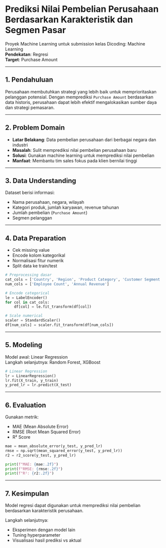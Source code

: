 # Prediksi Nilai Pembelian Perusahaan Berdasarkan Karakteristik dan Segmen Pasar

Proyek Machine Learning untuk submission kelas Dicoding: Machine Learning  
**Pendekatan**: Regresi  
**Target**: Purchase Amount

---

## 1. Pendahuluan
Perusahaan membutuhkan strategi yang lebih baik untuk memprioritaskan pelanggan potensial. 
Dengan memprediksi `Purchase Amount` berdasarkan data historis, perusahaan dapat lebih efektif 
mengalokasikan sumber daya dan strategi pemasaran.

---

## 2. Problem Domain
- **Latar Belakang**: Data pembelian perusahaan dari berbagai negara dan industri
- **Masalah**: Sulit memprediksi nilai pembelian perusahaan baru
- **Solusi**: Gunakan machine learning untuk memprediksi nilai pembelian
- **Manfaat**: Membantu tim sales fokus pada klien bernilai tinggi

---

## 3. Data Understanding
Dataset berisi informasi:
- Nama perusahaan, negara, wilayah
- Kategori produk, jumlah karyawan, revenue tahunan
- Jumlah pembelian (`Purchase Amount`)
- Segmen pelanggan

---

## 4. Data Preparation
- Cek missing value
- Encode kolom kategorikal
- Normalisasi fitur numerik
- Split data ke train/test

```python
# Preprocessing dasar
cat_cols = ['Country', 'Region', 'Product Category', 'Customer Segment']
num_cols = ['Employee Count', 'Annual Revenue']

# Encode categorical
le = LabelEncoder()
for col in cat_cols:
    df[col] = le.fit_transform(df[col])

# Scale numerical
scaler = StandardScaler()
df[num_cols] = scaler.fit_transform(df[num_cols])
```

---

## 5. Modeling
Model awal: Linear Regression  
Langkah selanjutnya: Random Forest, XGBoost

```python
# Linear Regression
lr = LinearRegression()
lr.fit(X_train, y_train)
y_pred_lr = lr.predict(X_test)
```

---

## 6. Evaluation
Gunakan metrik:
- MAE (Mean Absolute Error)
- RMSE (Root Mean Squared Error)
- R² Score

```python
mae = mean_absolute_error(y_test, y_pred_lr)
rmse = np.sqrt(mean_squared_error(y_test, y_pred_lr))
r2 = r2_score(y_test, y_pred_lr)

print(f"MAE: {mae:.2f}")
print(f"RMSE: {rmse:.2f}")
print(f"R²: {r2:.2f}")
```

---

## 7. Kesimpulan
Model regresi dapat digunakan untuk memprediksi nilai pembelian berdasarkan karakteristik perusahaan.

Langkah selanjutnya:
- Eksperimen dengan model lain
- Tuning hyperparameter
- Visualisasi hasil prediksi vs aktual
